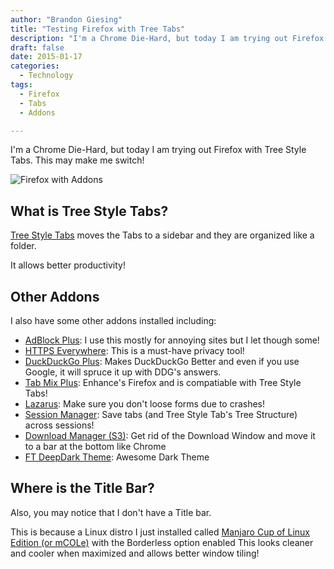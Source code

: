 ```yaml
---
author: "Brandon Giesing"
title: "Testing Firefox with Tree Tabs"
description: "I'm a Chrome Die-Hard, but today I am trying out Firefox with Tree Style Tabs. Will this make me switch?﻿"
draft: false
date: 2015-01-17
categories:
  - Technology
tags:
  - Firefox
  - Tabs
  - Addons

---
```


I'm a Chrome Die-Hard, but today I am trying out Firefox with Tree Style Tabs. This may make me switch!

![Firefox with Addons](https://i.imgur.com/HS4ykf8.png)

## What is Tree Style Tabs?

[Tree Style Tabs][1] moves the Tabs to a sidebar and they are organized like a
folder.

It allows better productivity!

## Other Addons

I also have some other addons installed including:

- [AdBlock Plus][2]: I use this mostly for annoying sites but I let though some!
- [HTTPS Everywhere][3]: This is a must-have privacy tool!
- [DuckDuckGo Plus][4]: Makes DuckDuckGo Better and even if you use Google, it
  will spruce it up with DDG's answers.
- [Tab Mix Plus][5]: Enhance's Firefox and is compatiable with Tree Style Tabs!
- [Lazarus][6]: Make sure you don't loose forms due to crashes!
- [Session Manager][7]: Save tabs (and Tree Style Tab's Tree Structure) across
  sessions!
- [Download Manager (S3)][8]: Get rid of the Download Window and move it to a
  bar at the bottom like Chrome
- [FT DeepDark Theme][9]: Awesome Dark Theme

## Where is the Title Bar?

Also, you may notice that I don't have a Title bar.

This is because a Linux distro I just installed called [Manjaro Cup of Linux
Edition (or mCOLe)][10] with the Borderless option enabled This looks cleaner
and cooler when maximized and allows better window tiling!

[1]: https://addons.mozilla.org/en-US/firefox/addon/tree-style-tab/
[2]: https://adblockplus.org/en/
[3]: https://eff.org/https-everywhere
[4]: https://ddg.gg
[5]: https://tmp.garyr.net/
[6]: https://getlazarus.com/
[7]: https://sessionmanager.mozdev.org/
[8]: https://s3blog.org/
[9]: https://addons.mozilla.org/en-US/firefox/addon/ft-deepdark/
[10]: https://cupoflinux.com

